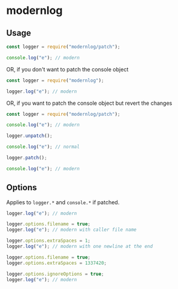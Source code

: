 # modernlog

## Usage

```js
const logger = require("modernlog/patch");

console.log("e"); // modern
```

OR, if you don't want to patch the console object

```js
const logger = require("modernlog");

logger.log("e"); // modern
```

OR, if you want to patch the console object but revert the changes

```js
const logger = require("modernlog/patch");

console.log("e"); // modern

logger.unpatch();

console.log("e"); // normal

logger.patch();

console.log("e"); // modern
```

## Options

Applies to ``logger.*`` and ``console.*`` if patched.

```js
logger.log("e"); // modern
```

```js
logger.options.filename = true;
logger.log("e"); // modern with caller file name
```

```js
logger.options.extraSpaces = 1;
logger.log("e"); // modern with one newline at the end
```

```js
logger.options.filename = true;
logger.options.extraSpaces = 1337420;

logger.options.ignoreOptions = true;
logger.log("e"); // modern
```
